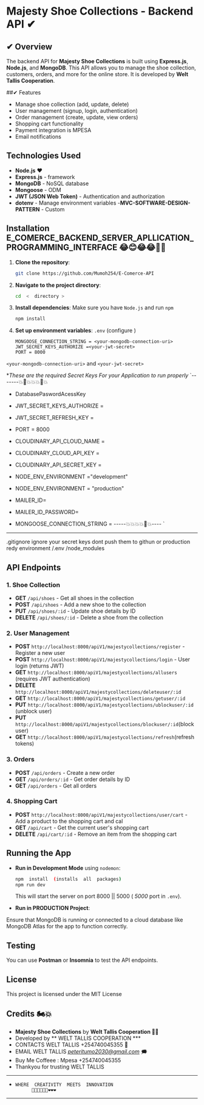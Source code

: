 # Majesty Shoe Collections - Backend API ✔

## ✔ Overview

The backend API for **Majesty Shoe Collections** is built using **Express.js**, **Node.js**, and **MongoDB**. This API allows you to manage the shoe collection, customers, orders, and more for the online store. It is developed by **Welt Tallis Cooperation**.

##✔ Features

- Manage shoe collection (add, update, delete)
- User management (signup, login, authentication)
- Order management (create, update, view orders)
- Shopping cart functionality
- Payment integration  is  MPESA 
- Email  notifications 

## Technologies Used

- **Node.js** ❤
- **Express.js** - framework
- **MongoDB** - NoSQL database 
- **Mongoose** - ODM 
- **JWT (JSON Web Token)** - Authentication and authorization
- **dotenv** - Manage environment variables
-**MVC-SOFTWARE-DESIGN-PATTERN** -  Custom 

## Installation  E_COMERCE_BACKEND_SERVER_APLLICATION_PROGRAMMING_INTERFACE 😂😊😂😂🎉🤳

1. **Clone the repository**:
    ```bash
    git clone https://github.com/Mumoh254/E-Comerce-API
    ```

2. **Navigate to the project directory**:
    ```bash
    cd  <  directory >
    ```

3. **Install dependencies**:
    Make sure you have `Node.js` and    run `npm` 
    ```bash
    npm install
    ```

4. **Set up environment variables**:
    `.env` (configure )
    ```
   MONGOOSE_CONNECTION_STRING = <your-mongodb-connection-uri>
   JWT_SECRET_KEYS_AUTHORIZE =<your-jwt-secret>
    PORT = 8000

    ```

 `<your-mongodb-connection-uri>`  and `<your-jwt-secret>` 


**These   are   the   required   Secret  Keys  For  your  Application  to  run  properly*
`-------💥💢💥💥💥💢💥
- DatabasePaswordAcessKey
- JWT_SECRET_KEYS_AUTHORIZE = 
- JWT_SECRET_REFRESH_KEY  = 

- PORT  =  8000
- CLOUDINARY_API_CLOUD_NAME =
- CLOUDINARY_CLOUD_API_KEY  = 
- CLOUDINARY_API_SECRET_KEY  =  
- NODE_ENV_ENVIRONMENT ="development"
- NODE_ENV_ENVIRONMENT =   "production"
- MAILER_ID=
- MAILER_ID_PASSWORD= 
- MONGOOSE_CONNECTION_STRING  = 
  -----💥💥💥💥💢💥----
`

****
<!-- .gitingnore    file -->
.gitignore
ignore  your  secret  keys  dont   push  them  to  githun  or  production
redy  environment 
/.env
/node_modules
## API Endpoints

### 1. **Shoe Collection**

- **GET** `/api/shoes` - Get all shoes in the collection
- **POST** `/api/shoes` - Add a new shoe to the collection
- **PUT** `/api/shoes/:id` - Update shoe details by ID
- **DELETE** `/api/shoes/:id` - Delete a shoe from the collection

### 2. **User Management**

- **POST** `http://localhost:8000/apiV1/majestycollections/register` - Register a new user
- **POST** `http://localhost:8000/apiV1/majestycollections/login` - User login (returns JWT)
- **GET** `http://localhost:8000/apiV1/majestycollections/allusers`  (requires JWT authentication)
- **DELETE** `http://localhost:8000/apiV1/majestycollections/deleteuser/:id` 
- **GET** `http://localhost:8000/apiV1/majestycollections/getuser/:id` 
- **PUT** `http://localhost:8000/apiV1/majestycollections/ublockuser/:id` (unblock user)
- **PUT** `http://localhost:8000/apiV1/majestycollections/blockuser/:id`(block  user)
- **GET** `http://localhost:8000/apiV1/majestycollections/refresh`(refresh  tokens)


### 3. **Orders**

- **POST** `/api/orders` - Create a new order
- **GET** `/api/orders/:id` - Get order details by ID
- **GET** `/api/orders` - Get all orders

### 4. **Shopping Cart**

- **POST** `http://localhost:8000/apiV1/majestycollections/user/cart` - Add a product to the shopping cart  and  cal
- **GET** `/api/cart` - Get the current user's shopping cart
- **DELETE** `/api/cart/:id` - Remove an item from the shopping cart

## Running the App

- **Run in Development Mode** using `nodemon`:
    ```bash
    npm  install  (installs  all  packages)
    npm run dev
    ```
    This will start the server on port 8000 ||  5000 ( *5000* port  in `.env`).

- **Run in PRODUCTION Project**:


Ensure that MongoDB is running or connected to a cloud database like MongoDB Atlas for the app to function correctly.

## Testing

You can use **Postman** or **Insomnia** to test the API endpoints.

## License

This project is licensed under the MIT License 

## Credits  🏍💥

- **Majesty Shoe Collections** by **Welt Tallis Cooperation 🎉🤳**
- Developed by  ** WELT  TALLIS  COOPERATION ***
- CONTACTS  WELT  TALLIS  +254740045355 💬
- EMAIL  WELT  TALLIS  *peteritumo2030@gmail.com* 🗯
- Buy  Me  Coffeee : Mpesa  +254740045355
- Thankyou  for  trusting   WELT  TALLIS 
-----------------------------------------------
-     WHERE  CREATIVITY  MEETS  INNOVATION 
            🌹🌹🌹✨✨😃❤❤❤

----------------------------------------------